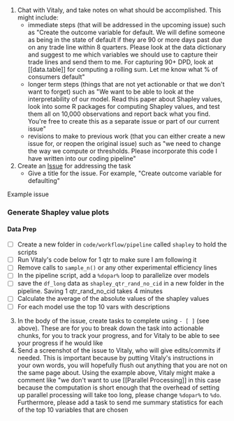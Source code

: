 1. Chat with Vitaly, and take notes on what should be accomplished. This might include: 
	- immediate steps (that will be addressed in the upcoming issue) such as "Create the outcome variable for default. We will define someone as being in the state of default if they are 90 or more days past due on any trade line within 8 quarters. Please look at the data dictionary and suggest to me which variables we should use to capture their trade lines and send them to me. For capturing 90+ DPD, look at [[data.table]] for computing a rolling sum. Let me know what % of consumers default"
	- longer term steps (things that are not yet actionable or that we don't want to forget) such as "We want to be able to look at the interpretability of our model. Read this paper about Shapley values, look into some R packages for computing Shapley values, and test them all on 10,000 observations and report back what you find. You're free to create this as a separate issue or part of our current issue"   
	- revisions to make to previous work (that you can either create a new issue for, or reopen the original issue) such as "we need to change the way we compute or thresholds. Please incorporate this code I have written into our coding pipeline"
2. Create an [Issue](https://docs.github.com/en/issues/tracking-your-work-with-issues/about-issues) for addressing the task
	- Give a title for the issue. For example,  "Create outcome variable for defaulting"

Example issue
### Generate Shapley value plots

#### Data Prep
- [ ]   Create a new folder in `code/workflow/pipeline` called `shapley` to hold the scripts
- [ ]   Run Vitaly's code below for 1 qtr to make sure I am following it
- [ ]   Remove calls to `sample_n()` or any other experimental efficiency lines
- [ ]   In the pipeline script, add a `%dopar%` loop to parallelize over models
- [ ]   save the `df_long` data as `shapley_qtr_rand_no_cid` in a new folder in the pipeline. Saving 1 qtr_rand_no_cid takes 4 minutes
- [ ]   Calculate the average of the absolute values of the shapley values
- [ ]   For each model use the top 10 vars with descriptions
3. In the body of the issue, create tasks to complete using `- [ ]` (see above). These are for you to break down the task into actionable chunks, for you to track your progress, and for Vitaly to be able to see your progress if he would like
4. Send a screenshot of the issue to Vitaly, who will give edits/commits if needed. This is important because by putting Vitaly's instructions in your own words, you will hopefully flush out anything that you are not on the same page about. Using the example above, Vitaly might make a comment like "we don't want to use [[Parallel Processing]] in this case because the computation is short enough that the overhead of setting up parallel processing will take too long, please change `%dopar%` to `%do`. Furthermore, please add a task to send me summary statistics for each of the top 10 variables that are chosen